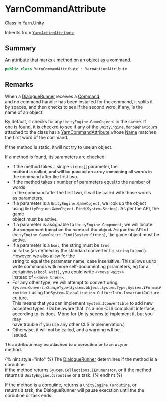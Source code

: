 # YarnCommandAttribute

Class in [Yarn.Unity](yarn.unity.md)

Inherits from [`YarnActionAttribute`](yarn.unity.yarnactionattribute.md)

## Summary

An attribute that marks a method on an object as a command.

```csharp
public class YarnCommandAttribute : YarnActionAttribute
```

## Remarks

When a [DialogueRunner](yarn.unity.dialoguerunner.md) receives a [Command](yarn.command.md),\
and no command handler has been installed for the command, it splits it\
by spaces, and then checks to see if the second word, if any, is the\
name of an object.

By default, it checks for any `UnityEngine.GameObject`s in the scene. If\
one is found, it is checked to see if any of the `UnityEngine.MonoBehaviour`s attached to the class has a [YarnCommandAttribute](yarn.unity.yarncommandattribute.md) whose [Name](yarn.unity.yarnactionattribute.name.md) matches the first word of the command.

If the method is static, it will not try to use an object.

If a method is found, its parameters are checked:

* If the method takes a single `string`\[] parameter, the\
  method is called, and will be passed an array containing all words in\
  the command after the first two.
* If the method takes a number of parameters equal to the number of words\
  in the command after the first two, it will be called with those words\
  as parameters.
* If a parameter is a `UnityEngine.GameObject`, we look up the object\
  using `UnityEngine.GameObject.Find(System.String)`. As per the API, the game\
  object must be active.
* If a parameter is assignable to `UnityEngine.Component`, we will locate\
  the component based on the name of the object. As per the API of `UnityEngine.GameObject.Find(System.String)`, the game object must be active.
* If a parameter is a `bool`, the string must be `true`\
  or `false` (as defined by the standard converter for `string` to `bool`). However, we also allow for the\
  string to equal the parameter name, case insensitive. This allows us to\
  write commands with more self-documenting parameters, eg for a certain`Move(bool wait)`, you could write `<<move wait>>`\
  instead of `<<move true>>`.
* For any other type, we will attempt to convert using `System.Convert.ChangeType(System.Object,System.Type,System.IFormatProvider)` using the`System.Globalization.CultureInfo.InvariantCulture` culture.\
  This means that you can implement `System.IConvertible` to add new\
  accepted types. (Do be aware that it's a non-CLS compliant interface,\
  according to its docs. Mono for Unity seems to implement it, but you may\
  have trouble if you use any other CLS implementation.)
* Otherwise, it will not be called, and a warning will be\
  issued.

This attribute may be attached to a coroutine or to an async\
method.

{% hint style="info" %}
The [DialogueRunner](yarn.unity.dialoguerunner.md) determines if the method is a coroutine\
if the method returns `System.Collections.IEnumerator`, or if the method\
returns a `UnityEngine.Coroutine` or a task.
{% endhint %}

If the method is a coroutine, returns a `UnityEngine.Coroutine`, or\
returns a task, the DialogueRunner will pause execution until the the\
coroutine or task ends.

